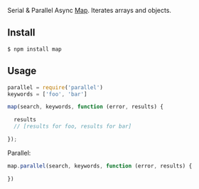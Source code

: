 Serial & Parallel Async [Map](http://en.wikipedia.org/wiki/Map_\(higher-order_function\)). Iterates arrays and objects.

## Install
```
$ npm install map
```

## Usage

```js
parallel = require('parallel')
keywords = ['foo', 'bar']

map(search, keywords, function (error, results) {

  results
  // [results for foo, results for bar]

});
```

Parallel:

```js
map.parallel(search, keywords, function (error, results) {

})
```

